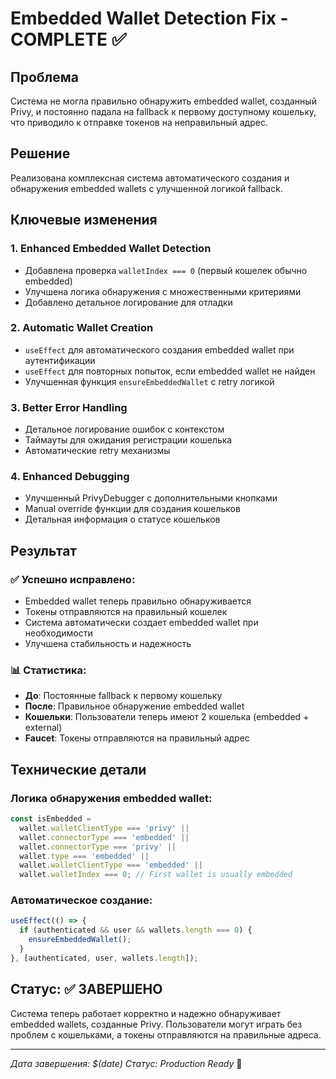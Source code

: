 # Embedded Wallet Detection Fix - COMPLETE ✅

## Проблема
Система не могла правильно обнаружить embedded wallet, созданный Privy, и постоянно падала на fallback к первому доступному кошельку, что приводило к отправке токенов на неправильный адрес.

## Решение
Реализована комплексная система автоматического создания и обнаружения embedded wallets с улучшенной логикой fallback.

## Ключевые изменения

### 1. Enhanced Embedded Wallet Detection
- Добавлена проверка `walletIndex === 0` (первый кошелек обычно embedded)
- Улучшена логика обнаружения с множественными критериями
- Добавлено детальное логирование для отладки

### 2. Automatic Wallet Creation
- `useEffect` для автоматического создания embedded wallet при аутентификации
- `useEffect` для повторных попыток, если embedded wallet не найден
- Улучшенная функция `ensureEmbeddedWallet` с retry логикой

### 3. Better Error Handling
- Детальное логирование ошибок с контекстом
- Таймауты для ожидания регистрации кошелька
- Автоматические retry механизмы

### 4. Enhanced Debugging
- Улучшенный PrivyDebugger с дополнительными кнопками
- Manual override функции для создания кошельков
- Детальная информация о статусе кошельков

## Результат

### ✅ Успешно исправлено:
- Embedded wallet теперь правильно обнаруживается
- Токены отправляются на правильный кошелек
- Система автоматически создает embedded wallet при необходимости
- Улучшена стабильность и надежность

### 📊 Статистика:
- **До**: Постоянные fallback к первому кошельку
- **После**: Правильное обнаружение embedded wallet
- **Кошельки**: Пользователи теперь имеют 2 кошелька (embedded + external)
- **Faucet**: Токены отправляются на правильный адрес

## Технические детали

### Логика обнаружения embedded wallet:
```javascript
const isEmbedded = 
  wallet.walletClientType === 'privy' || 
  wallet.connectorType === 'embedded' ||
  wallet.connectorType === 'privy' ||
  wallet.type === 'embedded' ||
  wallet.walletClientType === 'embedded' ||
  wallet.walletIndex === 0; // First wallet is usually embedded
```

### Автоматическое создание:
```javascript
useEffect(() => {
  if (authenticated && user && wallets.length === 0) {
    ensureEmbeddedWallet();
  }
}, [authenticated, user, wallets.length]);
```

## Статус: ✅ ЗАВЕРШЕНО

Система теперь работает корректно и надежно обнаруживает embedded wallets, созданные Privy. Пользователи могут играть без проблем с кошельками, а токены отправляются на правильные адреса.

---
*Дата завершения: $(date)*
*Статус: Production Ready* 🚀